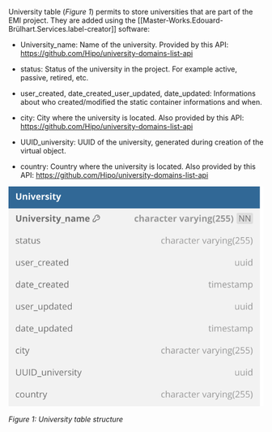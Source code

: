 University table (*Figure 1*) permits to store universities that are part of the EMI project. They are added using the [[Master-Works.Edouard-Brülhart.Services.label-creator]] software:

- University_name: Name of the university. Provided by this API: https://github.com/Hipo/university-domains-list-api

- status: Status of the university in the project. For example active, passive, retired, etc.

- user_created, date_created_user_updated, date_updated: Informations about who created/modified the static container informations and when.

- city: City where the university is located. Also provided by this API: https://github.com/Hipo/university-domains-list-api

- UUID_university: UUID of the university, generated during creation of the virtual object.

- country: Country where the university is located. Also provided by this API: https://github.com/Hipo/university-domains-list-api

![image import](assets/images_bruelhed/universities.svg)

*Figure 1: University table structure*
